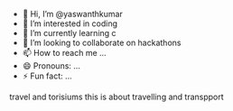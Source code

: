 - 👋 Hi, I’m @yaswanthkumar
- 👀 I’m interested in coding
- 🌱 I’m currently learning c
- 💞️ I’m looking to collaborate on hackathons
- 📫 How to reach me ...
- 😄 Pronouns: ...
- ⚡ Fun fact: ...

<!---
yaswanthkumarpe2/yaswanthkumarpe2 is a ✨ special ✨ repository because its `README.md` (this file) appears on your GitHub profile.
You can click the Preview link to take a look at your changes.
--->
travel and torisiums this is about travelling and transpport
